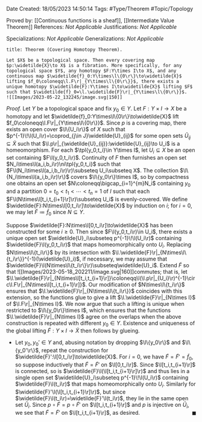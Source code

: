 <div class="topSpace"></div>

Date Created: 18/05/2023 14:50:14
Tags: #Type/Theorem #Topic/Topology

Proved by: [[Continuous functions is a sheaf]], [[Intermediate Value Theorem]]
References: _Not Applicable_
Justifications: _Not Applicable_

Specializations: _Not Applicable_
Generalizations: _Not Applicable_

``` ad-Theorem
title: Theorem (Covering Homotopy Theorem).

Let $X$ be a topological space. Then every covering map $p:\widetilde{X}\to X$ is a fibration. More specifically, for any topological space $Y$, any homotopy $F:Y\times I\to X$, and any continuous map $\widetilde{f}_0:Y\times\l\{0\r\}\to\widetilde{X}$ lifting $f_0\coloneqq\l.F\r|_{Y\times\l\{0\r\}}$, there exists a unique homotopy $\widetilde{F}:Y\times I\to\widetilde{X}$ lifting $F$ such that $\widetilde{f}_0=\l.\widetilde{F}\r|_{Y\times\l\{0\r\}}$.
![[Images/2023-05-22_132245/image.svg|150]]

```

<i>Proof.</i> Let $Y$ be a topological space and fix $y_0\in Y$. Let $F:Y\times I\to X$ be a homotopy and let $\widetilde{f}_0:Y\times\l\{0\r\}\to\widetilde{X}$ lift $f_0\coloneqq\l.F\r|_{Y\times\l\{0\r\}}$. Since $p$ is a covering map, there exists an open cover $\l\{U_i\r\}$ of $X$ such that $p^{-1}\!\l(U_i\r)=\coprod_{j\in J}\widetilde{U}_{ij}$ for some open sets $\widetilde{U}_{ij}\subseteq\widetilde{X}$ such that $\l.p\r|_{\widetilde{U}_{ij}}:\widetilde{U}_{ij}\to U_i$ is a homeomorphism. For each $\tpl{y_0,t_i}\in Y\times I$, let $U_i\subseteq X$ be an open set containing $F\l(y_0,t_i\r)$. Continuity of $F$ then furnishes an open set $N_i\times\l(a_i,b_i\r)\ni\tpl{y_0,t_i}$ such that $F\l(N_i\times\l(a_i,b_i\r)\r)\subseteq U_i\subseteq X$. The collection $\l\{N_i\times\l(a_i,b_i\r)\r\}$ covers $\l\{y_0\r\}\times I$, so by compactness one obtains an open set $N\coloneqq\bigcap_{i=1}^{m}N_i$ containing $y_0$ and a partition $0=t_0<t_1<\cdots<t_n=1$ of $I$ such that each $F\l(N\times\l[t_i,t_{i+1}\r]\r)\subseteq U_i$ is evenly-covered. We define $\widetilde{F}:N\times\l[0,t_i\r]\to\widetilde{X}$ by induction on $i$; for $i=0$, we may let $\widetilde{F}\coloneqq\widetilde{f}_0$ since $N\subseteq Y$.

Suppose $\widetilde{F}:N\times\l[0,t_i\r]\to\widetilde{X}$ has been constructed for some $i\geq0$. Then since $F\l(y_0,t_i\r)\in U_i$, there exists a unique open set $\widetilde{U}_i\subseteq p^{-1}\!\l(U_i\r)$ containing $\widetilde{F}\l(y_0,t_i\r)$ that maps homeomorphically onto $U_i$. Replacing $N\times\l\{t_i\r\}$ by its intersection with $\l.\widetilde{F}\r|_{N\times\l\{t_i\r\}}^{-1}(\widetilde{U}_i)$, if necessary, we may assume that $\widetilde{F}\l(N\times\l\{t_i\r\}\r)\subseteq\widetilde{U}_i$. Extend $\widetilde{F}$ so that
![[Images/2023-05-18_202211/image.svg|160]]commutes; that is, let $\l.\widetilde{F}\r|_{N\times\l[t_i,t_{i+1}\r]}\coloneqq\l(\l.p\r|_{U_i}\r)^{-1}\circ\l.F\r|_{N\times\l[t_i,t_{i+1}\r]}$. Our modification of $N\times\l\{t_i\r\}$ ensures that $\l.\widetilde{F}\r|_{N\times\l\{t_i\r\}}$ coincides with this extension, so the functions glue to give a lift $\l.\widetilde{F}\r|_{N\times I}$ of $\l.F\r|_{N\times I}$. We now argue that such a lifting is unique when restricted to $\l\{y_0\r\}\times I$, which ensures that the functions $\l.\widetilde{F}\r|_{N\times I}$ agree on the overlaps when the above construction is repeated with different $y_0\in Y$. Existence and uniqueness of the global lifting $\widetilde{F}:Y\times I\to\widetilde{X}$ then follows by glueing.
* Let $y_0,y_0'\in Y$ and, abusing notation by dropping $\l\{y_0\r\}$ and $\l\{y_0'\r\}$, repeat the construction for $\widetilde{F}':\l[0,t_i\r]\to\widetilde{X}$. For $i=0$, we have $\widetilde{F}=\widetilde{F}'=\widetilde{f}_0$, so suppose inductively that $\widetilde{F}=\widetilde{F}'$ on $\l[0,t_i\r]$. Since $\l[t_i,t_{i+1}\r]$ is connected, so is $\widetilde{F}\l(\l[t_i,t_{i+1}\r]\r)$ and thus lies in a single open set $\widetilde{U}_i\subseteq p^{-1}\!\l(U_i\r)$ containing $\widetilde{F}\l(t_i\r)$ that maps homeomorphically onto $U_i$. Similarly for $\widetilde{F}'\l(\l[t_i,t_{i+1}\r]\r)$, but since $\widetilde{F}\l(t_i\r)=\widetilde{F}'\l(t_i\r)$, they lie in the same open set $\widetilde{U}_i$. Since $p\circ\widetilde{F}=p\circ\widetilde{F}'$ on $\l[t_i,t_{i+1}\r]$ and $p$ is injective on $\widetilde{U}_i$, we see that $\widetilde{F}=\widetilde{F}'$ on $\l[t_i,t_{i+1}\r]$, as desired.<span style="float:right;">$\blacksquare$</span>

